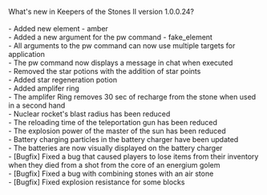 What's new in Keepers of the Stones II version 1.0.0.24?<br />
<br />- Added new element - amber
<br />- Added a new argument for the pw command - fake_element
<br />- All arguments to the pw command can now use multiple targets for application
<br />- The pw command now displays a message in chat when executed
<br />- Removed the star potions with the addition of star points
<br />- Added star regeneration potion
<br />- Added amplifer ring
<br />- The amplifer Ring removes 30 sec of recharge from the stone when used in a second hand 
<br />- Nuclear rocket's blast radius has been reduced
<br />- The reloading time of the teleportation gun has been reduced
<br />- The explosion power of the master of the sun has been reduced
<br />- Battery charging particles in the battery charger have been updated
<br />- The batteries are now visually displayed on the battery charger
<br />- [Bugfix] Fixed a bug that caused players to lose items from their inventory when they died from a shot from the core of an energium golem
<br />- [Bugfix] Fixed a bug with combining stones with an air stone
<br />- [Bugfix] Fixed explosion resistance for some blocks